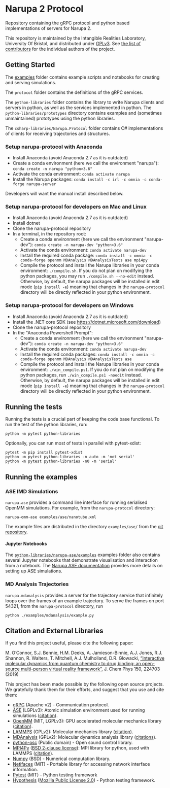 # Narupa 2 Protocol

Repository containing the gRPC protocol and python based implementations 
of servers for Narupa 2. 

This repository is maintained by the Intangible Realities Laboratory, University Of Bristol, 
and distributed under [GPLv3](LICENSE).
See [the list of contributors](CONTRIBUTORS.md) for the individual authors of the project.

## Getting Started

The [examples](examples) folder contains example scripts and notebooks for creating and serving simulations.

The `protocol` folder contains the definitions of the gRPC services. 

The `python-libraries` folder contains the library to write Narupa clients and
servers in python, as well as the services implemented in python. The
`python-libraries/prototypes` directory contains examples and (sometimes
unmaintained) prototypes using the python libraries.

The `csharp-libraries/Narupa.Protocol` folder contains C# implementations of clients for receiving trajectories and structures.

### Setup narupa-protocol with Anaconda

* Install Anaconda (avoid Anaconda 2.7 as it is outdated)
* Create a conda environment (here we call the environment "narupa"): `conda create -n narupa "python>3.6"`
* Activate the conda environment: `conda activate narupa`
* Install the Narupa packages: `conda install -c irl -c omnia -c conda-forge narupa-server`

Developers will want the manual install described below.

### Setup narupa-protocol for developers on Mac and Linux

* Install Anaconda (avoid Anaconda 2.7 as it is outdated)
* Install dotnet
* Clone the narupa-protocol repository
* In a terminal, in the repository root:
    * Create a conda environment (here we call the environment "narupa-dev"): `conda create -n narupa-dev "python>3.6"`
    * Activate the conda environment: `conda activate narupa-dev`
    * Install the required conda package: `conda install -c omnia -c conda-forge openmm MDAnalysis MDAnalysisTests ase mpi4py`
    * Compile the protocol and install the Narupa libraries in your conda environment: `./compile.sh`.  If you do not plan on modifying the python packages, you may run `./compile.sh --no-edit` instead. Otherwise, by default, the narupa packages will be installed in edit mode (`pip install -e`) meaning that changes in the `narupa-protocol` directory will be directly reflected in your python environment.

### Setup narupa-protocol for developers on Windows

* Install Anaconda (avoid Anaconda 2.7 as it is outdated)
* Install the .NET core SDK (see <https://dotnet.microsoft.com/download>)
* Clone the narupa-protocol repository
* In the "Anaconda Powershell Prompt":
    * Create a conda environment (here we call the environment "narupa-dev"): `conda create -n narupa-dev "python>3.6"`
    * Activate the conda environment: `conda activate narupa-dev`
    * Install the required conda packages: `conda install -c omnia -c conda-forge openmm MDAnalysis MDAnalysisTests ase`
    * Compile the protocol and install the Narupa libraries in your conda environment: `./win_compile.ps1`.  If you do not plan on modifying the python packages, run `./win_compile.ps1 -noedit` instead. Otherwise, by default, the narupa packages will be installed in edit mode (`pip install -e`) meaning that changes in the `narupa-protocol` directory will be directly reflected in your python environment.

## Running the tests

Running the tests is a crucial part of keeping the code base functional. To run the test of the python libraries, run:

    python -m pytest python-libraries
    
Optionally, you can run most of tests in parallel with pytest-xdist:
    
    pytest -m pip install pytest-xdist
    python -m pytest python-libraries -n auto -m 'not serial'
    python -m pytest python-libraries -n0 -m 'serial'

## Running the examples

### ASE IMD Simulations 

`narupa.ase` provides a command line interface for running serialised OpenMM simulations. For example, from the `narupa-protocol` directory:

    narupa-omm-ase examples/ase/nanotube.xml 

The example files are distributed in the directory
`examples/ase/` from the [git repository](https://gitlab.com/intangiblerealities/narupa-protocol/tree/master/examples/ase).


#### Jupyter Notebooks 

The [`python-libraries/narupa-ase/examples`](https://gitlab.com/intangiblerealities/narupa-protocol/tree/master/python-libraries/narupa-ase/examples) examples folder also contains several
Jupyter notebooks that demonstrate visualisation and interaction from a notebook.
The [Narupa ASE documentation](python-libraries/narupa-ase/README.md) provides more details on setting up ASE simulations.

### MD Analysis Trajectories

`narupa.mdanalysis` provides a server for the trajectory service that infinitely loops over the frames of an example
trajectory. To serve the frames on port 54321, from the `narupa-protocol` directory, run

    python ./examples/mdanalysis/example.py

## Citation and External Libraries

If you find this project useful, please cite the following paper: 

M. O’Connor, S.J. Bennie, H.M. Deeks, A. Jamieson-Binnie, A.J. Jones, R.J. Shannon, R. Walters, T. Mitchell, A.J. Mulholland, D.R. Glowacki, [“Interactive molecular dynamics from quantum chemistry to drug binding: an open-source multi-person virtual reality framework”](https://aip.scitation.org/doi/10.1063/1.5092590), J. Chem Phys 150, 224703 (2019)

This project has been made possible by the following open source projects. We gratefully thank them for their efforts, and suggest that you use and cite them:

* [gRPC](https://grpc.io/) (Apache v2) - Communication protocol.
* [ASE](https://wiki.fysik.dtu.dk/ase/) (LGPLv3): Atomic simulation environment used for running simulations ([citation](https://iopscience.iop.org/article/10.1088/1361-648X/aa680e)).
* [OpenMM](http://openmm.org/) (MIT, LGPLv3): GPU accelerated molecular mechanics library ([citation](https://simtk.org/plugins/publications/index.php/?group_id=161)).
* [LAMMPS](https://lammps.sandia.gov/) (GPLv2): Molecular mechanics library ([citation](https://lammps.sandia.gov/cite.html)).
* [MDAnalysis](https://www.mdanalysis.org/) (GPLv2): Molecular dynamics analysis library ([citations](https://www.mdanalysis.org/pages/citations/)).
* [python-osc](https://pypi.org/project/python-osc/) (Public domain) - Open sound control library.
* [MPI4Py](https://mpi4py.readthedocs.io/en/stable/index.html) ([BSD 2-clause license](https://bitbucket.org/mpi4py/mpi4py/src/master/LICENSE.rst)): MPI library for python, used with LAMMPS ([citation](https://mpi4py.readthedocs.io/en/stable/citing.html)).
* [Numpy](https://numpy.org/) (BSD) - Numerical computation library.
* [Netifaces](https://pypi.org/project/netifaces/) (MIT) - Portable library for accessing network interface information.
* [Pytest](https://docs.pytest.org/en/latest/) (MIT) - Python testing framework
* [Hypothesis](https://hypothesis.readthedocs.io/en/latest/) ([Mozilla Public License 2.0](https://github.com/HypothesisWorks/hypothesis/blob/master/hypothesis-python/LICENSE.txt)) - Python testing framework.